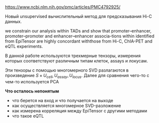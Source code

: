 https://www.ncbi.nlm.nih.gov/pmc/articles/PMC4792925/

Новый unsupervised вычислительный метод для предсказывания Hi-C данных.

we constrain our analysis within TADs and show that promoter–enhancer, promoter–promoter and enhancer–enhancer associa-tions within identified from EpiTensor are highly concordant withthose from Hi-C, ChIA-PET and eQTL experiments.

В данной работе используются трехмерные тензоры, измерения которых соответствуют различным типам клеток, assays и локусам.

Эти тензоры с помощью многомерного SVD разлагаются в произведение 
$S \times U_{cell}, U_{assay}, U_{locus}$. Далее для сравнения чего-то с чем-то используется PCA

**Что осталось непонятым**
- что берется на вход и что получается на выходе
- как осуществляется многомерное SVD-разложение
- как измерена корреляция между EpiTensor с другими методами
- что такое eQTL

